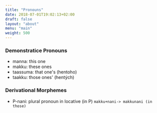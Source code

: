 ```yaml
---
title: "Pronouns"
date: 2018-07-01T19:02:13+02:00
draft: false
layout: "about"
menu: "main"
weight: 500 
---
```


### Demonstratice Pronouns

* manna: this one 
* makku: these ones
* taassuma: that one's (hentoho)
* taakku: those ones' (hentých)

### Derivational Morphemes

* P-nani: plural pronoun in locative (in P)
  `makku+nani-> makkunani (in those)`